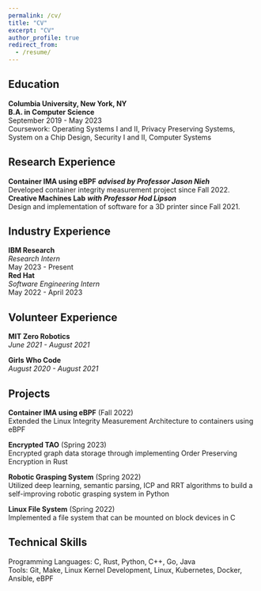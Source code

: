 ```yaml
---
permalink: /cv/
title: "CV"
excerpt: "CV"
author_profile: true
redirect_from: 
  - /resume/
---
```


## Education 
**Columbia University, New York, NY** \
**B.A. in Computer Science** \
September 2019 - May 2023 \
Coursework: Operating Systems I and II, Privacy Preserving Systems, System on a Chip Design, Security I and II, Computer Systems

## Research Experience
**Container IMA using eBPF** ***advised by Professor Jason Nieh*** \
Developed container integrity measurement project since Fall 2022. \
**Creative Machines Lab** ***with Professor Hod Lipson*** \
Design and implementation of software for a 3D printer since Fall 2021. 

## Industry Experience
**IBM Research** \
*Research Intern* \
May 2023 - Present \
**Red Hat** \
*Software Engineering Intern*  \
May 2022 - April 2023

## Volunteer Experience 
**MIT Zero Robotics** \
*June 2021 - August 2021*

**Girls Who Code** \
*August 2020 - August 2021*

## Projects
**Container IMA using eBPF** (Fall 2022) \
Extended the Linux Integrity Measurement Architecture to containers using eBPF

**Encrypted TAO** (Spring 2023) \
Encrypted graph data storage through implementing Order Preserving Encryption in Rust 

**Robotic Grasping System** (Spring 2022) \
Utilized deep learning, semantic parsing, ICP and RRT algorithms to build a self-improving robotic grasping system in Python 

**Linux File System** (Spring 2022) \
Implemented a file system that can be mounted on block devices in C
 
## Technical Skills
Programming Languages: C, Rust, Python, C++, Go, Java \
Tools: Git, Make, Linux Kernel Development, Linux, Kubernetes, Docker, Ansible, eBPF